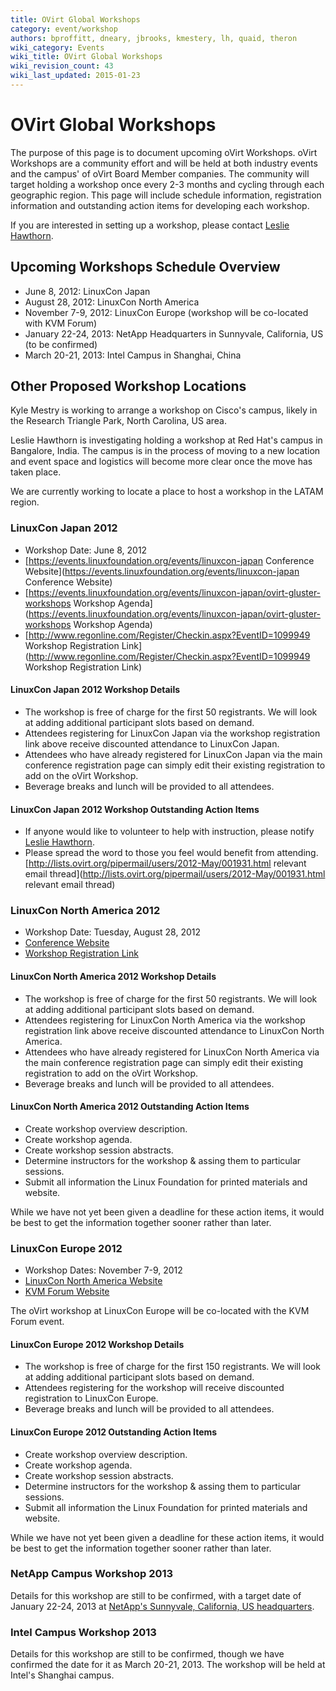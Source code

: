 ```yaml
---
title: OVirt Global Workshops
category: event/workshop
authors: bproffitt, dneary, jbrooks, kmestery, lh, quaid, theron
wiki_category: Events
wiki_title: OVirt Global Workshops
wiki_revision_count: 43
wiki_last_updated: 2015-01-23
---
```


# OVirt Global Workshops

The purpose of this page is to document upcoming oVirt Workshops. oVirt Workshops are a community effort and will be held at both industry events and the campus' of oVirt Board Member companies. The community will target holding a workshop once every 2-3 months and cycling through each geographic region. This page will include schedule information, registration information and outstanding action items for developing each workshop.

If you are interested in setting up a workshop, please contact [Leslie Hawthorn](User:Lh).

## Upcoming Workshops Schedule Overview

*   June 8, 2012: LinuxCon Japan
*   August 28, 2012: LinuxCon North America
*   November 7-9, 2012: LinuxCon Europe (workshop will be co-located with KVM Forum)
*   January 22-24, 2013: NetApp Headquarters in Sunnyvale, California, US (to be confirmed)
*   March 20-21, 2013: Intel Campus in Shanghai, China

## Other Proposed Workshop Locations

Kyle Mestry is working to arrange a workshop on Cisco's campus, likely in the Research Triangle Park, North Carolina, US area.

Leslie Hawthorn is investigating holding a workshop at Red Hat's campus in Bangalore, India. The campus is in the process of moving to a new location and event space and logistics will become more clear once the move has taken place.

We are currently working to locate a place to host a workshop in the LATAM region.

### LinuxCon Japan 2012

*   Workshop Date: June 8, 2012
*   [https://events.linuxfoundation.org/events/linuxcon-japan Conference Website](https://events.linuxfoundation.org/events/linuxcon-japan Conference Website)
*   [https://events.linuxfoundation.org/events/linuxcon-japan/ovirt-gluster-workshops Workshop Agenda](https://events.linuxfoundation.org/events/linuxcon-japan/ovirt-gluster-workshops Workshop Agenda)
*   [http://www.regonline.com/Register/Checkin.aspx?EventID=1099949 Workshop Registration Link](http://www.regonline.com/Register/Checkin.aspx?EventID=1099949 Workshop Registration Link)

#### LinuxCon Japan 2012 Workshop Details

*   The workshop is free of charge for the first 50 registrants. We will look at adding additional participant slots based on demand.
*   Attendees registering for LinuxCon Japan via the workshop registration link above receive discounted attendance to LinuxCon Japan.
*   Attendees who have already registered for LinuxCon Japan via the main conference registration page can simply edit their existing registration to add on the oVirt Workshop.
*   Beverage breaks and lunch will be provided to all attendees.

#### LinuxCon Japan 2012 Workshop Outstanding Action Items

*   If anyone would like to volunteer to help with instruction, please notify [Leslie Hawthorn](User:Lh).
*   Please spread the word to those you feel would benefit from attending. [http://lists.ovirt.org/pipermail/users/2012-May/001931.html relevant email thread](http://lists.ovirt.org/pipermail/users/2012-May/001931.html relevant email thread)

### LinuxCon North America 2012

*   Workshop Date: Tuesday, August 28, 2012
*   [Conference Website](https://events.linuxfoundation.org/events/linuxcon)
*   [Workshop Registration Link](http://www.regonline.com/Register/Checkin.aspx?EventID=1099953)

#### LinuxCon North America 2012 Workshop Details

*   The workshop is free of charge for the first 50 registrants. We will look at adding additional participant slots based on demand.
*   Attendees registering for LinuxCon North America via the workshop registration link above receive discounted attendance to LinuxCon North America.
*   Attendees who have already registered for LinuxCon North America via the main conference registration page can simply edit their existing registration to add on the oVirt Workshop.
*   Beverage breaks and lunch will be provided to all attendees.

#### LinuxCon North America 2012 Outstanding Action Items

*   Create workshop overview description.
*   Create workshop agenda.
*   Create workshop session abstracts.
*   Determine instructors for the workshop & assing them to particular sessions.
*   Submit all information the Linux Foundation for printed materials and website.

While we have not yet been given a deadline for these action items, it would be best to get the information together sooner rather than later.

### LinuxCon Europe 2012

*   Workshop Dates: November 7-9, 2012
*   [LinuxCon North America Website](https://events.linuxfoundation.org/events/linuxcon)
*   [KVM Forum Website](https://events.linuxfoundation.org/events/kvm-forum)

The oVirt workshop at LinuxCon Europe will be co-located with the KVM Forum event.

#### LinuxCon Europe 2012 Workshop Details

*   The workshop is free of charge for the first 150 registrants. We will look at adding additional participant slots based on demand.
*   Attendees registering for the workshop will receive discounted registration to LinuxCon Europe.
*   Beverage breaks and lunch will be provided to all attendees.

#### LinuxCon Europe 2012 Outstanding Action Items

*   Create workshop overview description.
*   Create workshop agenda.
*   Create workshop session abstracts.
*   Determine instructors for the workshop & assing them to particular sessions.
*   Submit all information the Linux Foundation for printed materials and website.

While we have not yet been given a deadline for these action items, it would be best to get the information together sooner rather than later.

### NetApp Campus Workshop 2013

Details for this workshop are still to be confirmed, with a target date of January 22-24, 2013 at [NetApp's Sunnyvale, California, US headquarters](http://maps.google.com/maps/place?cid=7052473688898245753&q=netapp+headquarters+sunnyvale&hl=en&t=h&cd=1&cad=src:ppiwlink&ei=PLyqT72BNsf9kAXkxpzeBA&sig2=DivLR8aVzWexkjnlAxpuGw&dtab=2).

### Intel Campus Workshop 2013

Details for this workshop are still to be confirmed, though we have confirmed the date for it as March 20-21, 2013. The workshop will be held at Intel's Shanghai campus.

